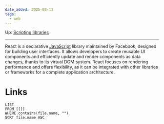 ```yaml
---
date_added: 2025-03-13
tags:
  - web
---
```

Up: [Scripting libraries](Scripting%20libraries.md)
___
 React is a declarative [JavaScript](JavaScript.md) library maintained by Facebook, designed for building user interfaces. It allows developers to create reusable UI components and efficiently update and render components as data changes, thanks to its virtual DOM system. React focuses on rendering performance and offers flexibility, as it can be integrated with other libraries or frameworks for a complete application architecture.
# Links
```dataview
LIST
FROM [[]]
WHERE contains(file.name, "")
SORT file.name ASC
```
